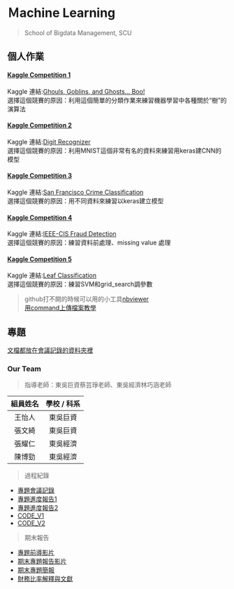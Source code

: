 # Ｍachine Learning
> School of Bigdata Management, SCU
## 個人作業
#### [Kaggle Competition 1](https://github.com/cherrytora/SCU_ML/blob/main/Kaggle_1.ipynb)
Kaggle 連結:[Ghouls, Goblins, and Ghosts... Boo!](https://www.kaggle.com/c/ghouls-goblins-and-ghosts-boo/overview)  
選擇這個競賽的原因：利用這個簡單的分類作業來練習機器學習中各種關於“樹”的演算法

#### [Kaggle Competition 2](https://github.com/cherrytora/SCU_ML/blob/main/Kaggle_2.ipynb)
Kaggle 連結:[Digit Recognizer](https://www.kaggle.com/c/digit-recognizer/overview)  
選擇這個競賽的原因：利用MNIST這個非常有名的資料來練習用keras建CNN的模型

#### [Kaggle Competition 3](https://github.com/cherrytora/SCU_ML/blob/main/Kaggle_3.ipynb)
Kaggle 連結:[San Francisco Crime Classification](https://www.kaggle.com/c/sf-crime)  
選擇這個競賽的原因：用不同資料來練習以keras建立模型

#### [Kaggle Competition 4](https://github.com/cherrytora/SCU_ML/blob/main/Kaggle_4.ipynb)
Kaggle 連結:[IEEE-CIS Fraud Detection](https://www.kaggle.com/c/ieee-fraud-detection/data)  
選擇這個競賽的原因：練習資料前處理、missing value 處理

#### [Kaggle Competition 5](https://github.com/cherrytora/SCU_ML/blob/main/Kaggle_5.ipynb)
Kaggle 連結:[Leaf Classification](https://www.kaggle.com/c/leaf-classification/discussion)  
選擇這個競賽的原因：練習SVM和grid_search調參數  
  
  
  
> github打不開的時候可以用的小工具[nbviewer](https://nbviewer.jupyter.org/)  
> [用command上傳檔案教學](https://medium.com/@s110319022/github-%E5%85%A5%E9%96%80-%E4%BA%8C-%E4%BD%BF%E7%94%A8%E7%B5%82%E7%AB%AF%E6%A9%9F%E4%B8%8A%E5%82%B3%E6%AA%94%E6%A1%88%E5%88%B0github-cfa55e1903fa)  


## 專題
[文檔都放在會議記錄的資料夾裡](https://github.com/cherrytora/SCU_ML/tree/main/%E5%B0%88%E9%A1%8C%E6%9C%83%E8%AD%B0%E8%A8%98%E9%8C%84)
### Our Team  
> 指導老師：東吳巨資蔡芸琤老師、東吳經濟林巧涵老師

| 組員姓名   | 學校 / 科系   | 
| :---: | :-------------: | 
| 王怡人   | 東吳巨資       | 
| 張文綺   | 東吳巨資       |
| 張耀仁   | 東吳經濟       | 
| 陳博勁   | 東吳經濟       | 
> 過程紀錄
* [專題會議記錄](https://github.com/cherrytora/SCU_ML/blob/main/%E5%B0%88%E9%A1%8C%E6%9C%83%E8%AD%B0%E8%A8%98%E9%8C%84/20210428-0526.md)  
* [專題進度報告1](https://github.com/cherrytora/SCU_ML/blob/main/%E5%B0%88%E9%A1%8C%E6%9C%83%E8%AD%B0%E8%A8%98%E9%8C%84/0519%E7%AC%AC%E5%9B%9B%E7%B5%84%E9%80%B2%E5%BA%A6%E5%A0%B1%E5%91%8A.pdf)  
* [專題進度報告2](https://github.com/cherrytora/SCU_ML/blob/main/%E5%B0%88%E9%A1%8C%E6%9C%83%E8%AD%B0%E8%A8%98%E9%8C%84/0602%E7%AC%AC%E5%9B%9B%E7%B5%84%E9%80%B2%E5%BA%A6%E5%A0%B1%E5%91%8A.pdf)
* [CODE_V1](https://github.com/cherrytora/SCU_ML/blob/main/%E5%B0%88%E9%A1%8Ccode/ML_%E5%B0%88%E9%A1%8C.ipynb)
* [CODE_V2](https://github.com/cherrytora/SCU_ML/blob/main/%E5%B0%88%E9%A1%8Ccode/ML_%E5%B0%88%E9%A1%8C_V2.ipynb)
>期末報告  
* [專題前導影片](https://youtu.be/ooUpvkW6EfA)
* [期末專題報告影片](https://youtu.be/C7gd4YjQa8Q)
* [期末專題簡報](https://github.com/cherrytora/SCU_ML/blob/main/%E5%B0%88%E9%A1%8C%E6%9C%83%E8%AD%B0%E8%A8%98%E9%8C%84/%E7%AC%AC%E5%9B%9B%E7%B5%84%E6%9C%9F%E6%9C%AB%E5%A0%B1%E5%91%8A.pdf)
* [財務比率解釋與文獻](https://github.com/cherrytora/SCU_ML/blob/main/%E5%B0%88%E9%A1%8C%E6%9C%83%E8%AD%B0%E8%A8%98%E9%8C%84/%E8%B2%A1%E5%8B%99%E6%AF%94%E7%8E%87%E8%A7%A3%E9%87%8B%E8%88%87%E6%96%87%E7%8D%BB.pdf)  

